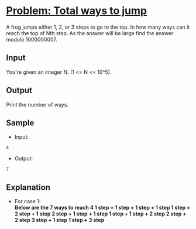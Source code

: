 # [Problem: Total ways to jump](https://my.newtonschool.co/playground/code/1qnxb3vwub8s)

A frog jumps either 1, 2, or 3 steps to go to the top. In how many ways can it reach the top of Nth step. As the answer will be large find the answer modulo 1000000007.

## Input

You're given an integer N. (1 <= N <= 10^5).

## Output

Print the number of ways.

## Sample

- Input:
```
4
```

- Output:
```
7
```

## Explanation

- For case 1: <br> **Below are the 7 ways to reach
4
1 step + 1 step + 1 step + 1 step
1 step + 2 step + 1 step
2 step + 1 step + 1 step
1 step + 1 step + 2 step
2 step + 2 step
3 step + 1 step
1 step + 3 step**
